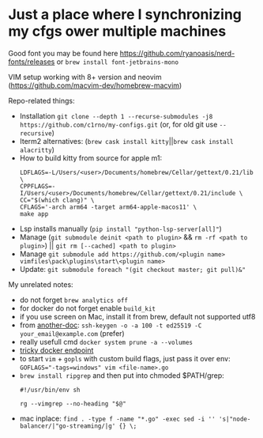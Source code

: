 # Just a place where I synchronizing my cfgs ower multiple machines

Good font you may be found here https://github.com/ryanoasis/nerd-fonts/releases
 or `brew install font-jetbrains-mono`

VIM setup working with 8+ version and neovim (https://github.com/macvim-dev/homebrew-macvim)

Repo-related things:
- Installation `git clone --depth 1 --recurse-submodules -j8 https://github.com/c1rno/my-configs.git`
  (or, for old git use `--recursive`)
- Iterm2 alternatives: (`brew cask install kitty`||`brew cask install alacritty`)
- How to build kitty from source for apple m1:
  ```
  LDFLAGS=-L/Users/<user>/Documents/homebrew/Cellar/gettext/0.21/lib \
  CPPFLAGS=-I/Users/<user>/Documents/homebrew/Cellar/gettext/0.21/include \
  CC="$(which clang)" \
  CFLAGS='-arch arm64 -target arm64-apple-macos11' \
  make app
  ```
- Lsp installs manually (`pip install "python-lsp-server[all]"`)
- Manage (`git submodule deinit <path to plugin>` && `rm -rf <path to plugin>`) ||
  `git rm [--cached] <path to plugin>`
- Manage `git submodule add https://github.com/<plugin name> vimfiles\pack\plugins\start\<plugin name>`
- Update: `git submodule foreach "(git checkout master; git pull)&"`

My unrelated notes:
- do not forget `brew analytics off`
- for docker do not forget enable `build_kit`
- if you use screen on Mac, install it from brew, default not supported utf8
- from [another-doc](https://medium.com/risan/upgrade-your-ssh-key-to-ed25519-c6e8d60d3c54):
  `ssh-keygen -o -a 100 -t ed25519 -C your_email@example.com` (prefer)
- really usefull cmd `docker system prune -a --volumes`
- [tricky docker endpoint](https://github.com/bufferings/docker-access-host/blob/master/docker-entrypoint.sh)
- to start `vim` + `gopls` with custom build flags, just pass it over env:
  `GOFLAGS="-tags=windows" vim <file-name>.go`
- `brew install ripgrep` and then put into chmoded $PATH/grep:
  ```
  #!/usr/bin/env sh

  rg --vimgrep --no-heading "$@"
  ```
- mac inplace: `find . -type f -name "*.go" -exec sed -i '' 's|"node-balancer/|"go-streaming/|g' {} \;`
